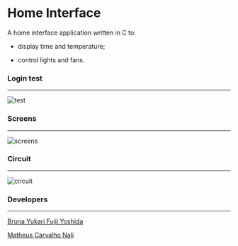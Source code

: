 # Home Interface

A home interface application written in C to:

* display time and temperature;

* control lights and fans.



### Login test

---

![test](https://raw.githubusercontent.com/matheuscnali/home_interface/master/images/test.gif)



### Screens

---

![screens](https://raw.githubusercontent.com/matheuscnali/home_interface/master/images/screens.png)



### Circuit

---

![circuit](https://raw.githubusercontent.com/matheuscnali/home_interface/master/images/circuit.png)



### Developers

---

[Bruna Yukari Fujii Yoshida](https://github.com/brunayfy)

[Matheus Carvalho Nali](https://github.com/matheuscnali)
